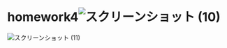 # homework4![スクリーンショット (10)](https://user-images.githubusercontent.com/111167638/188383663-f9608cdf-b797-4f9f-aa5b-ff716b570349.png)
![スクリーンショット (11)](https://user-images.githubusercontent.com/111167638/188383675-9ededaf7-e5e4-4792-b7cd-7cd8db752b37.png)
